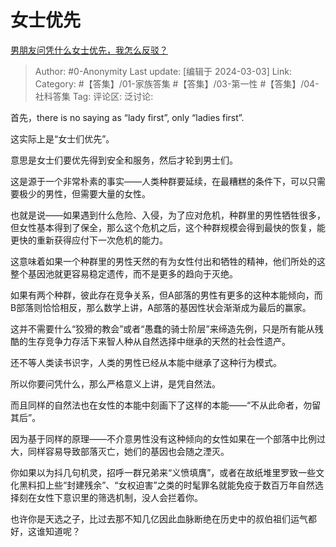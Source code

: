# 女士优先
[男朋友问凭什么女士优先，我怎么反驳？](https://www.zhihu.com/question/580230834/answer/3416595631)

> Author: #0-Anonymity
> Last update: [编辑于 2024-03-03]
> Link:
> Category: #【答集】/01-家族答集 #【答集】/03-第一性 #【答集】/04-社科答集 
> Tag: 
> 评论区:
> 泛讨论:

首先，there is no saying as “lady first”, only “ladies first”.

这实际上是“女士们优先”。

意思是女士们要优先得到安全和服务，然后才轮到男士们。

这是源于一个非常朴素的事实——人类种群要延续，在最糟糕的条件下，可以只需要极少的男性，但需要大量的女性。

也就是说——如果遇到什么危险、入侵，为了应对危机，种群里的男性牺牲很多，但女性基本得到了保全，那么这个危机之后，这个种群规模会得到最快的恢复，能更快的重新获得应付下一次危机的能力。

这意味着如果一个种群里的男性天然的有为女性付出和牺牲的精神，他们所处的这整个基因池就更容易稳定遗传，而不是更多的趋向于灭绝。

如果有两个种群，彼此存在竞争关系，但A部落的男性有更多的这种本能倾向，而B部落则恰恰相反，那么数学上讲，A部落的基因性状会渐渐成为最后的赢家。

这并不需要什么“狡猾的教会”或者“愚蠢的骑士阶层”来缔造先例，只是所有能从残酷的生存竞争力存活下来智人种从自然选择中继承的天然的社会性遗产。

还不等人类读书识字，人类的男性已经从本能中继承了这种行为模式。

所以你要问凭什么，那么严格意义上讲，是凭自然法。

而且同样的自然法也在女性的本能中刻画下了这样的本能——“不从此命者，勿留其后”。

因为基于同样的原理——不介意男性没有这种倾向的女性如果在一个部落中比例过大，同样容易导致部落灭亡，她们的基因也会随之湮灭。

你如果以为抖几句机灵，招呼一群兄弟来“义愤填膺”，或者在故纸堆里罗致一些文化黑料扣上些“封建残余”、“女权迫害”之类的时髦罪名就能免疫于数百万年自然选择刻在女性下意识里的筛选机制，没人会拦着你。

也许你是天选之子，比过去那不知几亿因此血脉断绝在历史中的叔伯祖们运气都好，这谁知道呢？